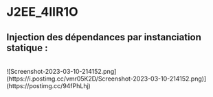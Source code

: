 # J2EE_4IIR1O

<h2>Injection des dépendances par instanciation statique :</h2>
</br>
![Screenshot-2023-03-10-214152.png](https://i.postimg.cc/vmr05K2D/Screenshot-2023-03-10-214152.png)](https://postimg.cc/94fPhLhj)

